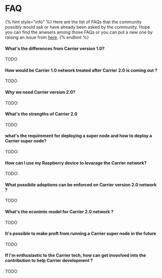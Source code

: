 # FAQ

{% hint style="info" %}
Here are the list of FAQs that the community possibly would ask or have already been asked by the community. Hope you can find the anwsers among those FAQs or you can put a new one by raising an issue from [here](https://github.com/trinity-tech-io/Carrier-FAQ.git).
{% endhint %}

#### What's the differences from Carrier version 1.0?

TODO

#### How would be Carrier 1.0 network treated after Carrier 2.0 is coming out ?

TODO

#### Why we need Carrier version 2.0?

TODO:

#### What's the strengths of Carrier 2.0

TODO

#### what's the requirement for deploying a super node and how to deploy a Carrier super node?

TODO:

#### How can I use my Raspberry device to levarage the Carrier network?

TODO:

#### What possibile adoptions can be enforced on Carrier version 2.0 network ?

TODO

#### What's the econimic model for Carrier 2.0 network ?

TODO

#### It's possible to make proft from running a Carrier super node in the future&#x20;

TODO

#### If I'm enthusiastic to the Carrier tech, how can get invovlved into the contribution to help Carrier development ?&#x20;

TODO







